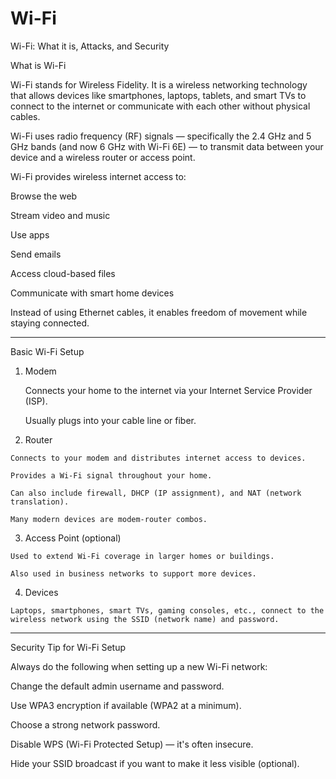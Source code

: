 # Wi-Fi
Wi-Fi: What it is, Attacks, and Security

What is Wi-Fi

  Wi-Fi stands for Wireless Fidelity. It is a wireless networking technology that allows devices like smartphones, laptops, tablets, and smart TVs to connect to the           internet or communicate with each other without physical cables.

  Wi-Fi uses radio frequency (RF) signals — specifically the 2.4 GHz and 5 GHz bands (and now 6 GHz with Wi-Fi 6E) — to transmit data between your device and a wireless       router or access point.

Wi-Fi provides wireless internet access to:

  Browse the web

  Stream video and music

  Use apps

  Send emails

  Access cloud-based files

  Communicate with smart home devices

  Instead of using Ethernet cables, it enables freedom of movement while staying connected.

-----------------------------------------------------------------------------------------------------------------------------------------------------------------------------

Basic Wi-Fi Setup 

 1. Modem

    Connects your home to the internet via your Internet Service Provider (ISP).

    Usually plugs into your cable line or fiber.

  2. Router

    Connects to your modem and distributes internet access to devices.

    Provides a Wi-Fi signal throughout your home.

    Can also include firewall, DHCP (IP assignment), and NAT (network translation).

    Many modern devices are modem-router combos.

  3. Access Point (optional)

    Used to extend Wi-Fi coverage in larger homes or buildings.

    Also used in business networks to support more devices.

  4. Devices

    Laptops, smartphones, smart TVs, gaming consoles, etc., connect to the wireless network using the SSID (network name) and password.

-----------------------------------------------------------------------------------------------------------------------------------------------------------------------------

Security Tip for Wi-Fi Setup

  Always do the following when setting up a new Wi-Fi network:

  Change the default admin username and password.

  Use WPA3 encryption if available (WPA2 at a minimum).

  Choose a strong network password.

  Disable WPS (Wi-Fi Protected Setup) — it's often insecure.

  Hide your SSID broadcast if you want to make it less visible (optional).







































































































































